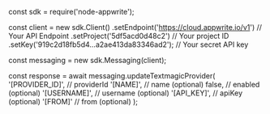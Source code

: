 const sdk = require('node-appwrite');

const client = new sdk.Client()
    .setEndpoint('https://cloud.appwrite.io/v1') // Your API Endpoint
    .setProject('5df5acd0d48c2') // Your project ID
    .setKey('919c2d18fb5d4...a2ae413da83346ad2'); // Your secret API key

const messaging = new sdk.Messaging(client);

const response = await messaging.updateTextmagicProvider(
    '[PROVIDER_ID]', // providerId
    '[NAME]', // name (optional)
    false, // enabled (optional)
    '[USERNAME]', // username (optional)
    '[API_KEY]', // apiKey (optional)
    '[FROM]' // from (optional)
);
